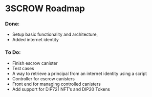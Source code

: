 # 3SCROW Roadmap

### Done:

- Setup basic functionality and architecture,
- Added internet identity

### To Do:

- Finish escrow canister
- Test cases
- A way to retrieve a principal from an internet identity using a script
- Controller for escrow canisters
- Front end for managing controlled canisters
- Add support for DIP721 NFT’s and DIP20 Tokens
